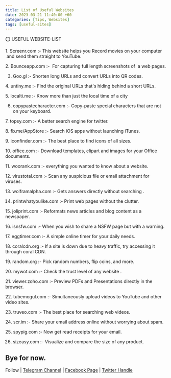 ```yaml
---
title: List of Useful Websites
date: 2023-03-21 11:40:00 +60
categories: [Tips, Websites]
tags: [useful-sites]
---
```



⭕️ USEFUL WEBSITE-LIST

1. Screenr.com :- This website helps you Record movies on your computer  and send them straight to YouTube.

2. Bounceapp.com :-  For capturing full length screenshots of  a web pages.

3. Goo.gl :- Shorten long URLs and convert URLs into QR codes.

4. untiny.me :- Find the original URLs that's hiding behind a short URLs. 

5. localti.me :- Know more than just the local time of a city

6. copypastecharacter.com :- Copy-paste special characters that are not on your keyboard.

7. topsy.com :- A better search engine for twitter.

8. fb.me/AppStore :- Search iOS apps without launching iTunes.

9. iconfinder.com :- The best place to find icons of all sizes.

10. office.com :- Download templates, clipart and images for your Office documents.

11. woorank.com :- everything you wanted to know about a website.

12. virustotal.com :- Scan any suspicious file or email attachment for viruses.

13. wolframalpha.com :- Gets answers directly without searching .

14. printwhatyoulike.com :- Print web pages without the clutter.

15. joliprint.com :- Reformats news articles and blog content as a newspaper.

16. isnsfw.com :- When you wish to share a NSFW page but with a warning.

17. eggtimer.com :- A simple online timer for your daily needs.

18. coralcdn.org :- If a site is down due to heavy traffic, try accessing it through coral CDN.

19. random.org :- Pick random numbers, flip coins, and more.

20. mywot.com :- Check the trust level of any website .

21. viewer.zoho.com :- Preview PDFs and Presentations directly in the browser.

22. tubemogul.com :- Simultaneously upload videos to YouTube and other video sites.

23. truveo.com :- The best place for searching web videos.

24. scr.im :- Share your email address online without worrying about spam.

25. spypig.com :- Now get read receipts for your email.

26. sizeasy.com :- Visualize and compare the size of any product.
 
Bye for now.
---

Follow | [Telegram Channel](https://t.me/pcdrills/) | [Facebook Page](https://facebook.com/pcdrillsofficial/) | [Twitter Handle](https://twitter.com/pc_drills)

